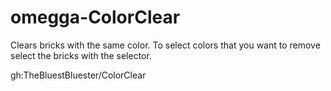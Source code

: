 # omegga-ColorClear
Clears bricks with the same color.
To select colors that you want to remove select the bricks with the selector.

gh:TheBluestBluester/ColorClear
